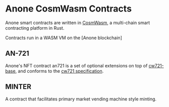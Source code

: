 # Anone CosmWasm Contracts

Anone smart contracts are written in [CosmWasm](https://cosmwasm.com), a multi-chain smart contracting platform in Rust.

Contracts run in a WASM VM on the [Anone blockchain]

## AN-721
Anone's NFT contract an721 is a set of optional extensions on top of [cw721-base](https://github.com/CosmWasm/cw-nfts/tree/main/contracts/cw721-base), and conforms to the [cw721 specification](https://github.com/CosmWasm/cw-nfts/tree/main/packages/cw721).

## MINTER

A contract that facilitates primary market vending machine style minting.

